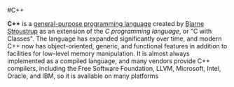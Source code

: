 #C++
**C++**  is a [general-purpose programming language](https://en.wikipedia.org/wiki/General-purpose_programming_language) created by [Bjarne Stroustrup](https://en.wikipedia.org/wiki/Bjarne_Stroustrup) as an extension of the *C programming language*, or "C with Classes". The language has expanded significantly over time, and modern C++ now has object-oriented, generic, and functional features in addition to facilities for low-level memory manipulation. It is almost always implemented as a compiled language, and many vendors provide C++ compilers, including the Free Software Foundation, LLVM, Microsoft, Intel, Oracle, and IBM, so it is available on many platforms